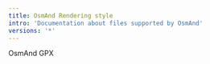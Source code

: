 ```yaml
---
title: OsmAnd Rendering style
intro: 'Documentation about files supported by OsmAnd'
versions: '*'
---
```


OsmAnd GPX